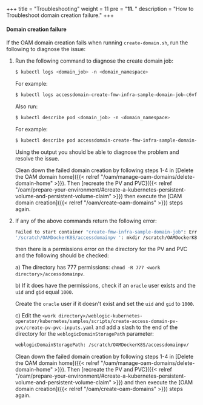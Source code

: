 +++
title = "Troubleshooting"
weight = 11
pre = "<b>11. </b>"
description = "How to Troubleshoot domain creation failure."
+++

#### Domain creation failure

If the OAM domain creation fails when running `create-domain.sh`, run the following to diagnose the issue:

1. Run the following command to diagnose the create domain job:

   ```bash
   $ kubectl logs <domain_job> -n <domain_namespace>
   ```
   
   For example:
   
   ```bash
   $ kubectl logs accessdomain-create-fmw-infra-sample-domain-job-c6vfb -n oamns
   ```
   
   Also run:

   ```bash
   $ kubectl describe pod <domain_job> -n <domain_namespace>
   ```   

   For example:
   
   ```bash
   $ kubectl describe pod accessdomain-create-fmw-infra-sample-domain-job-c6vfb -n oamns
   ```
   
   Using the output you should be able to diagnose the problem and resolve the issue. 
   
   Clean down the failed domain creation by following steps 1-4 in [Delete the OAM domain home]({{< relref "/oam/manage-oam-domains/delete-domain-home" >}}). Then 
   [recreate the PV and PVC]({{< relref "/oam/prepare-your-environment/#create-a-kubernetes-persistent-volume-and-persistent-volume-claim" >}}) then execute the [OAM domain creation]({{< relref "/oam/create-oam-domains" >}}) steps again.
   
2. If any of the above commands return the following error:

   ```bash
   Failed to start container "create-fmw-infra-sample-domain-job": Error response from daemon: error while creating mount source path
   '/scratch/OAMDockerK8S/accessdomainpv ': mkdir /scratch/OAMDockerK8S/accessdomainpv : permission denied
   ```
    
   then there is a permissions error on the directory for the PV and PVC and the following should be checked:
   
   a) The directory has 777 permissions: `chmod -R 777 <work directory>/accessdomainpv`.
   
   b) If it does have the permissions, check if an `oracle` user exists and the `uid` and `gid` equal `1000`.
   
   Create the `oracle` user if it doesn't exist and set the `uid` and `gid` to `1000`.
   
   c) Edit the `<work directory>/weblogic-kubernetes-operator/kubernetes/samples/scripts/create-access-domain-pv-pvc/create-pv-pvc-inputs.yaml` and add a slash to the end of the directory for the `weblogicDomainStoragePath` parameter:
   
   ```bash
   weblogicDomainStoragePath: /scratch/OAMDockerK8S/accessdomainpv/
   ```
   
   Clean down the failed domain creation by following steps 1-4 in [Delete the OAM domain home]({{< relref "/oam/manage-oam-domains/delete-domain-home" >}}). Then 
   [recreate the PV and PVC]({{< relref "/oam/prepare-your-environment/#create-a-kubernetes-persistent-volume-and-persistent-volume-claim" >}}) and then execute the [OAM domain creation]({{< relref "/oam/create-oam-domains" >}}) steps again.
